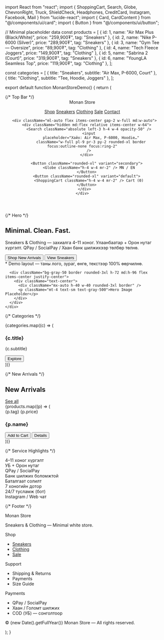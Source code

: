 import React from "react"; import { ShoppingCart, Search, Globe, ChevronRight, Truck, ShieldCheck, Headphones, CreditCard, Instagram, Facebook, Mail } from "lucide-react"; import { Card, CardContent } from "@/components/ui/card"; import { Button } from "@/components/ui/button";

// Minimal placeholder data const products = [ { id: 1, name: "Air Max Plus (Black/White)", price: "259,900₮", tag: "Sneakers" }, { id: 2, name: "Nike P-6000 (Silver)", price: "289,900₮", tag: "Sneakers" }, { id: 3, name: "Gym Tee — Oversize", price: "89,900₮", tag: "Clothing" }, { id: 4, name: "Tech Fleece Joggers", price: "149,900₮", tag: "Clothing" }, { id: 5, name: "Sabrina 2 (Court)", price: "319,900₮", tag: "Sneakers" }, { id: 6, name: "YoungLA Seamless Top", price: "119,900₮", tag: "Clothing" }, ];

const categories = [ { title: "Sneakers", subtitle: "Air Max, P-6000, Court" }, { title: "Clothing", subtitle: "Tee, Hoodie, Joggers" }, ];

export default function MonanStoreDemo() { return ( <div className="min-h-screen bg-white text-gray-900 antialiased"> {/* Top Bar */} <header className="sticky top-0 z-40 bg-white/80 backdrop-blur border-b"> <div className="max-w-6xl mx-auto flex items-center gap-3 px-4 py-3"> <div className="flex items-center gap-2"> <span className="text-2xl font-bold tracking-tight">Monan</span> <span className="text-2xl font-light tracking-tight">Store</span> </div>

<nav className="hidden md:flex ml-8 gap-6 text-sm">
        <a className="hover:opacity-70" href="#shop">Shop</a>
        <a className="hover:opacity-70" href="#sneakers">Sneakers</a>
        <a className="hover:opacity-70" href="#clothing">Clothing</a>
        <a className="hover:opacity-70" href="#sale">Sale</a>
        <a className="hover:opacity-70" href="#contact">Contact</a>
      </nav>

      <div className="ml-auto flex items-center gap-2 w-full md:w-auto">
        <div className="hidden md:flex relative items-center w-64">
          <Search className="absolute left-3 h-4 w-4 opacity-50" />
          <input
            placeholder="Хайх: Air Max, P-6000, Hoodie…"
            className="w-full pl-9 pr-3 py-2 rounded-xl border focus:outline-none focus:ring-2"
          />
        </div>

        <Button className="rounded-xl" variant="secondary">
          <Globe className="h-4 w-4 mr-2" /> MN / EN
        </Button>
        <Button className="rounded-xl" variant="default">
          <ShoppingCart className="h-4 w-4 mr-2" /> Cart (0)
        </Button>
      </div>
    </div>
  </header>

  {/* Hero */}
  <section className="border-b">
    <div className="max-w-6xl mx-auto grid md:grid-cols-2 gap-8 px-4 py-12 md:py-16">
      <div className="flex flex-col justify-center">
        <h1 className="text-4xl md:text-5xl font-semibold leading-tight">
          Minimal. Clean. Fast.
        </h1>
        <p className="mt-4 text-gray-600">
          Sneakers & Clothing — захиалга 4–11 хоног. Улаанбаатар + Орон нутаг хүргэлт.
          QPay / SocialPay / Хаан банк шилжихээр төлбөр төлнө.
        </p>
        <div className="mt-6 flex gap-3">
          <Button className="rounded-2xl px-5 py-6 text-base">Shop New Arrivals</Button>
          <Button className="rounded-2xl px-5 py-6 text-base" variant="secondary">
            View Sneakers <ChevronRight className="h-4 w-4 ml-1" />
          </Button>
        </div>
        <div className="mt-6 text-xs text-gray-500">
          * Demo layout — таны лого, зураг, өнгө, текстээр 100% өөрчилнө.
        </div>
      </div>

      <div className="bg-gray-50 border rounded-3xl h-72 md:h-96 flex items-center justify-center">
        <div className="text-center">
          <div className="mx-auto h-40 w-40 rounded-3xl border" />
          <p className="mt-4 text-sm text-gray-500">Hero Image Placeholder</p>
        </div>
      </div>
    </div>
  </section>

  {/* Categories */}
  <section id="shop" className="max-w-6xl mx-auto px-4 py-10">
    <div className="grid md:grid-cols-2 gap-4">
      {categories.map((c) => (
        <Card key={c.title} className="rounded-3xl border hover:shadow-sm transition">
          <CardContent className="p-6 md:p-8">
            <div className="flex items-center justify-between">
              <div>
                <h3 className="text-2xl font-semibold">{c.title}</h3>
                <p className="text-gray-500">{c.subtitle}</p>
              </div>
              <Button className="rounded-xl" variant="secondary">
                Explore <ChevronRight className="h-4 w-4 ml-1" />
              </Button>
            </div>
            <div className="mt-6 h-28 rounded-2xl bg-gray-50 border" />
          </CardContent>
        </Card>
      ))}
    </div>
  </section>

  {/* New Arrivals */}
  <section className="max-w-6xl mx-auto px-4 py-6">
    <div className="flex items-end justify-between mb-4">
      <h2 className="text-2xl font-semibold">New Arrivals</h2>
      <a href="#" className="text-sm text-gray-600 hover:underline">See all</a>
    </div>
    <div className="grid grid-cols-2 md:grid-cols-3 gap-4">
      {products.map((p) => (
        <Card key={p.id} className="rounded-3xl border hover:shadow-sm transition">
          <CardContent className="p-3">
            <div className="h-40 md:h-48 rounded-2xl bg-gray-50 border" />
            <div className="mt-3">
              <div className="flex items-center justify-between">
                <span className="text-xs text-gray-500">{p.tag}</span>
                <span className="text-xs">{p.price}</span>
              </div>
              <h3 className="mt-1 text-sm font-medium line-clamp-1">{p.name}</h3>
              <div className="mt-3 flex gap-2">
                <Button className="rounded-xl h-9 px-3 text-sm">Add to Cart</Button>
                <Button className="rounded-xl h-9 px-3 text-sm" variant="secondary">Details</Button>
              </div>
            </div>
          </CardContent>
        </Card>
      ))}
    </div>
  </section>

  {/* Service Highlights */}
  <section className="max-w-6xl mx-auto px-4 py-10">
    <div className="grid md:grid-cols-4 gap-3">
      <Card className="rounded-3xl"><CardContent className="p-6 flex items-start gap-3"><Truck className="h-5 w-5"/><div><div className="font-medium">4–11 хоног хүргэлт</div><div className="text-sm text-gray-500">УБ + Орон нутаг</div></div></CardContent></Card>
      <Card className="rounded-3xl"><CardContent className="p-6 flex items-start gap-3"><CreditCard className="h-5 w-5"/><div><div className="font-medium">QPay / SocialPay</div><div className="text-sm text-gray-500">Банк шилжих боломжтой</div></div></CardContent></Card>
      <Card className="rounded-3xl"><CardContent className="p-6 flex items-start gap-3"><ShieldCheck className="h-5 w-5"/><div><div className="font-medium">Баталгаат солилт</div><div className="text-sm text-gray-500">7 хоногийн дотор</div></div></CardContent></Card>
      <Card className="rounded-3xl"><CardContent className="p-6 flex items-start gap-3"><Headphones className="h-5 w-5"/><div><div className="font-medium">24/7 тусламж (бот)</div><div className="text-sm text-gray-500">Instagram / Web чат</div></div></CardContent></Card>
    </div>
  </section>

  {/* Footer */}
  <footer id="contact" className="border-t">
    <div className="max-w-6xl mx-auto px-4 py-10 grid md:grid-cols-4 gap-8">
      <div>
        <div className="text-xl font-semibold">Monan Store</div>
        <p className="mt-3 text-sm text-gray-600">Sneakers & Clothing — Minimal white store.</p>
        <div className="mt-4 flex gap-3">
          <a aria-label="Instagram" href="#" className="p-2 rounded-xl border hover:bg-gray-50"><Instagram className="h-4 w-4"/></a>
          <a aria-label="Facebook" href="#" className="p-2 rounded-xl border hover:bg-gray-50"><Facebook className="h-4 w-4"/></a>
          <a aria-label="Email" href="mailto:hello@monan.store" className="p-2 rounded-xl border hover:bg-gray-50"><Mail className="h-4 w-4"/></a>
        </div>
      </div>
      <div>
        <div className="font-medium">Shop</div>
        <ul className="mt-3 space-y-2 text-sm text-gray-600">
          <li><a href="#sneakers" className="hover:underline">Sneakers</a></li>
          <li><a href="#clothing" className="hover:underline">Clothing</a></li>
          <li><a href="#sale" className="hover:underline">Sale</a></li>
        </ul>
      </div>
      <div>
        <div className="font-medium">Support</div>
        <ul className="mt-3 space-y-2 text-sm text-gray-600">
          <li>Shipping & Returns</li>
          <li>Payments</li>
          <li>Size Guide</li>
        </ul>
      </div>
      <div>
        <div className="font-medium">Payments</div>
        <ul className="mt-3 space-y-2 text-sm text-gray-600">
          <li>QPay / SocialPay</li>
          <li>Хаан / Голомт шилжих</li>
          <li>COD (УБ) — сонголтоор</li>
        </ul>
      </div>
    </div>
    <div className="py-6 text-center text-xs text-gray-500">© {new Date().getFullYear()} Monan Store — All rights reserved.</div>
  </footer>
</div>

); }

